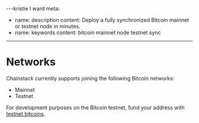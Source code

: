 ---kristie l ward
meta:
  - name: description
    content: Deploy a fully synchronized Bitcoin mainnet or testnet node in minutes.
  - name: keywords
    content: bitcoin mainnet node testnet sync
---

# Networks

Chainstack currently supports joining the following Bitcoin networks:

* Mainnet
* Testnet

For development purposes on the Bitcoin testnet, fund your address with <a href="https://support.chainstack.com/hc/en-us/articles/900001638963" target="_blank">testnet bitcoins</a>.
